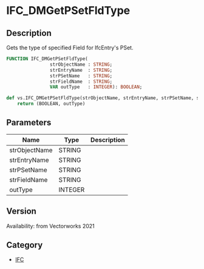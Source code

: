 # IFC_DMGetPSetFldType

## Description
Gets the type of specified Field for IfcEntry's PSet.

```pascal
FUNCTION IFC_DMGetPSetFldType(
				strObjectName : STRING;
				strEntryName  : STRING;
				strPSetName   : STRING;
				strFieldName  : STRING;
				VAR outType   : INTEGER): BOOLEAN;
```

```python
def vs.IFC_DMGetPSetFldType(strObjectName, strEntryName, strPSetName, strFieldName):
    return (BOOLEAN, outType)
```

## Parameters
|Name|Type|Description|
|---|---|---|
|strObjectName|STRING|   |
|strEntryName|STRING|   |
|strPSetName|STRING|   |
|strFieldName|STRING|   |
|outType|INTEGER|   |

## Version
Availability: from Vectorworks 2021

## Category
* [IFC](../Categories/IFC.md)
